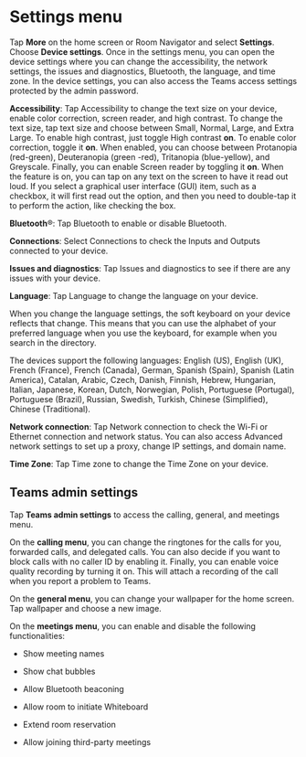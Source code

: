 # Settings menu

Tap **More** on the home screen or Room Navigator and select **Settings**. Choose **Device settings**. Once in the settings menu, you can open the device settings where you can change the accessibility, the network settings, the issues and diagnostics, Bluetooth, the language, and time zone. In the device settings, you can also access the Teams access settings protected by the admin password. 

**Accessibility**: Tap Accessibility to change the text size on your device, enable color correction, screen reader, and high contrast. To change the text size, tap text size and choose between Small, Normal, Large, and Extra Large. To enable high contrast, just toggle High contrast **on**. To enable color correction, toggle it **on**. When enabled, you can choose between Protanopia (red-green), Deuteranopia (green -red), Tritanopia (blue-yellow), and Greyscale. Finally, you can enable Screen reader by toggling it **on**. When the feature is on, you can tap on any text on the screen to have it read out loud. If you select a graphical user interface (GUI) item, such as a checkbox, it will first read out the option, and then you need to double-tap it to perform the action, like checking the box.

**Bluetooth**&reg;: Tap Bluetooth to enable or disable Bluetooth. 

**Connections**: Select Connections to check the Inputs and Outputs connected to your device.  

**Issues and diagnostics**: Tap Issues and diagnostics to see if there are any issues with your device. 

**Language**: Tap Language to change the language on your device.  

When you change the language settings, the soft keyboard on your device reflects that change. This means that you can use the alphabet of your preferred language when you use the keyboard, for example when you search in the directory. 

The devices support the following languages: English (US), English (UK), French (France), French (Canada), German, Spanish (Spain), Spanish (Latin America), Catalan, Arabic, Czech, Danish, Finnish, Hebrew, Hungarian, Italian, Japanese, Korean, Dutch, Norwegian, Polish, Portuguese (Portugal), Portuguese (Brazil), Russian, Swedish, Turkish, Chinese (Simplified), Chinese (Traditional). 

**Network connection**: Tap Network connection to check the Wi-Fi or Ethernet connection and network status. You can also access Advanced network settings to set up a proxy, change IP settings, and domain name. 

**Time Zone**: Tap Time zone to change the Time Zone on your device. 

## Teams admin settings

Tap **Teams admin settings** to access the calling, general, and meetings menu. 

On the **calling menu**, you can change the ringtones for the calls for you, forwarded calls, and delegated calls. You can also decide if you want to block calls with no caller ID by enabling it. Finally, you can enable voice quality recording by turning it on. This will attach a recording of the call when you report a problem to Teams. 

On the **general menu**, you can change your wallpaper for the home screen. Tap wallpaper and choose a new image. 

On the **meetings menu**, you can enable and disable the following functionalities: 

* Show meeting names 

* Show chat bubbles 

* Allow Bluetooth beaconing 

* Allow room to initiate Whiteboard 

* Extend room reservation 

* Allow joining third-party meetings 
